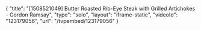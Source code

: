 {
    "title": "[1508521049] Butter Roasted Rib-Eye Steak with Grilled Artichokes - Gordon Ramsay",
    "type": "solo",
    "layout": "iframe-static",
    "videoId": "123179056",
    "url": "\/tvpembed\/123179056"
}